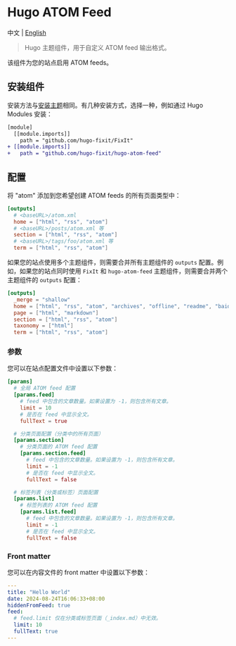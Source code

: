 # Hugo ATOM Feed

中文 | [English](/README.en.md)

> Hugo 主题组件，用于自定义 ATOM feed 输出格式。

该组件为您的站点启用 ATOM feeds。

## 安装组件

安装方法与[安装主题](https://fixit.lruihao.cn/documentation/installation/)相同。有几种安装方式，选择一种，例如通过 Hugo Modules 安装：

```diff
[module]
  [[module.imports]]
    path = "github.com/hugo-fixit/FixIt"
+ [[module.imports]]
+   path = "github.com/hugo-fixit/hugo-atom-feed"
```

## 配置

将 "atom" 添加到您希望创建 ATOM feeds 的所有页面类型中：

```toml
[outputs]
  # <baseURL>/atom.xml
  home = ["html", "rss", "atom"]
  # <baseURL>/posts/atom.xml 等
  section = ["html", "rss", "atom"]
  # <baseURL>/tags/foo/atom.xml 等
  term = ["html", "rss", "atom"]
```

如果您的站点使用多个主题组件，则需要合并所有主题组件的 `outputs` 配置。例如，如果您的站点同时使用 `FixIt` 和 `hugo-atom-feed` 主题组件，则需要合并两个主题组件的 `outputs` 配置：

```toml
[outputs]
  _merge = "shallow"
  home = ["html", "rss", "atom", "archives", "offline", "readme", "baidu_urls", "search"]
  page = ["html", "markdown"]
  section = ["html", "rss", "atom"]
  taxonomy = ["html"]
  term = ["html", "rss", "atom"]
```

### 参数

您可以在站点配置文件中设置以下参数：

```toml
[params]
  # 全局 ATOM feed 配置
  [params.feed]
    # feed 中包含的文章数量。如果设置为 -1，则包含所有文章。
    limit = 10
    # 是否在 feed 中显示全文。
    fullText = true

  # 分类页面配置（分类中的所有页面）
  [params.section]
    # 分类页面的 ATOM feed 配置
    [params.section.feed]
      # feed 中包含的文章数量。如果设置为 -1，则包含所有文章。
      limit = -1
      # 是否在 feed 中显示全文。
      fullText = false

  # 标签列表（分类或标签）页面配置
  [params.list]
    # 标签列表的 ATOM feed 配置
    [params.list.feed]
      # feed 中包含的文章数量。如果设置为 -1，则包含所有文章。
      limit = -1
      # 是否在 feed 中显示全文。
      fullText = false
```

### Front matter

您可以在内容文件的 front matter 中设置以下参数：

```yaml
---
title: "Hello World"
date: 2024-08-24T16:06:33+08:00
hiddenFromFeed: true
feed:
  # feed.limit 仅在分类或标签页面（_index.md）中无效。
  limit: 10
  fullText: true
---
```
